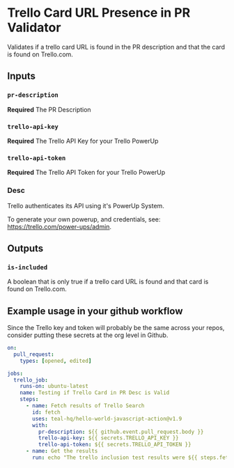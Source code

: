 # Trello Card URL Presence in PR Validator

Validates if a trello card URL is found in the PR description and that the card is found on Trello.com.

## Inputs

### `pr-description`

**Required** The PR Description

### `trello-api-key`

**Required** The Trello API Key for your Trello PowerUp

### `trello-api-token`

**Required** The Trello API Token for your Trello PowerUp


### Desc

Trello authenticates its API using it's PowerUp System.

To generate your own powerup, and credentials, see: https://trello.com/power-ups/admin.


## Outputs

### `is-included`

A boolean that is only true if a trello card URL is found and that card is found on Trello.com.

## Example usage in your github workflow

Since the Trello key and token will probably be the same across your repos, consider putting these secrets at the org level in Github.

```yaml
on:
  pull_request:
    types: [opened, edited]

jobs:
  trello_job:
    runs-on: ubuntu-latest
    name: Testing if Trello Card in PR Desc is Valid
    steps:
      - name: Fetch results of Trello Search
        id: fetch
        uses: teal-hq/hello-world-javascript-action@v1.9
        with:
          pr-description: ${{ github.event.pull_request.body }}
          trello-api-key: ${{ secrets.TRELLO_API_KEY }}
          trello-api-token: ${{ secrets.TRELLO_API_TOKEN }}
      - name: Get the results
        run: echo "The trello inclusion test results were ${{ steps.fetch.outputs.is-included }}"
```
